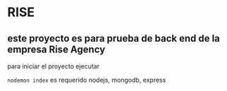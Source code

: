 # RISE
## este proyecto es para prueba de back end de la empresa Rise Agency

 para iniciar el proyecto ejecutar

```nodemon index```
 es requerido nodejs, mongodb, express
